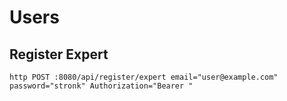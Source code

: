 # Users

## Register Expert
```
http POST :8080/api/register/expert email="user@example.com" password="stronk" Authorization="Bearer "
```